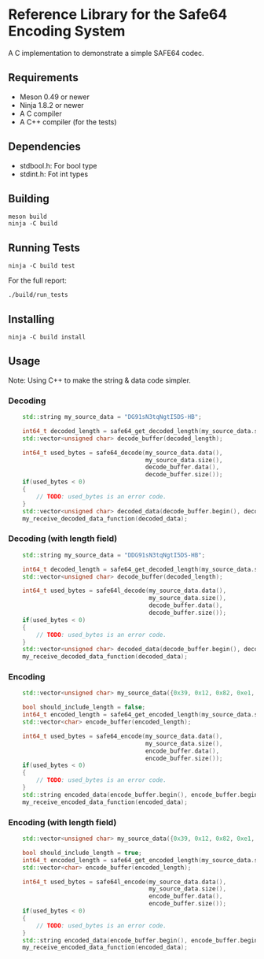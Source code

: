 Reference Library for the Safe64 Encoding System
================================================

A C implementation to demonstrate a simple SAFE64 codec.


Requirements
------------

  * Meson 0.49 or newer
  * Ninja 1.8.2 or newer
  * A C compiler
  * A C++ compiler (for the tests)


Dependencies
------------

 * stdbool.h: For bool type
 * stdint.h: Fot int types


Building
--------

    meson build
    ninja -C build


Running Tests
-------------

    ninja -C build test

For the full report:

    ./build/run_tests


Installing
----------

    ninja -C build install


Usage
-----

Note: Using C++ to make the string & data code simpler.

### Decoding

```c++
    std::string my_source_data = "DG91sN3tqNgtI5DS-HB";

    int64_t decoded_length = safe64_get_decoded_length(my_source_data.size());
    std::vector<unsigned char> decode_buffer(decoded_length);

    int64_t used_bytes = safe64_decode(my_source_data.data(),
                                       my_source_data.size(),
                                       decode_buffer.data(),
                                       decode_buffer.size());
    if(used_bytes < 0)
    {
        // TODO: used_bytes is an error code.
    }
    std::vector<unsigned char> decoded_data(decode_buffer.begin(), decode_buffer.begin() + used_bytes);
    my_receive_decoded_data_function(decoded_data);
```

### Decoding (with length field)

```c++
    std::string my_source_data = "DDG91sN3tqNgtI5DS-HB";

    int64_t decoded_length = safe64_get_decoded_length(my_source_data.size());
    std::vector<unsigned char> decode_buffer(decoded_length);

    int64_t used_bytes = safe64l_decode(my_source_data.data(),
                                        my_source_data.size(),
                                        decode_buffer.data(),
                                        decode_buffer.size());
    if(used_bytes < 0)
    {
        // TODO: used_bytes is an error code.
    }
    std::vector<unsigned char> decoded_data(decode_buffer.begin(), decode_buffer.begin() + used_bytes);
    my_receive_decoded_data_function(decoded_data);
```

### Encoding

```C++
    std::vector<unsigned char> my_source_data({0x39, 0x12, 0x82, 0xe1, 0x81, 0x39, 0xd9, 0x8b, 0x39, 0x4c, 0x63, 0x9d, 0x04, 0x8c});

    bool should_include_length = false;
    int64_t encoded_length = safe64_get_encoded_length(my_source_data.size(), should_include_length);
    std::vector<char> encode_buffer(encoded_length);

    int64_t used_bytes = safe64_encode(my_source_data.data(),
                                       my_source_data.size(),
                                       encode_buffer.data(),
                                       encode_buffer.size());
    if(used_bytes < 0)
    {
        // TODO: used_bytes is an error code.
    }
    std::string encoded_data(encode_buffer.begin(), encode_buffer.begin() + used_bytes);
    my_receive_encoded_data_function(encoded_data);
```

### Encoding (with length field)

```c++
    std::vector<unsigned char> my_source_data({0x39, 0x12, 0x82, 0xe1, 0x81, 0x39, 0xd9, 0x8b, 0x39, 0x4c, 0x63, 0x9d, 0x04, 0x8c});

    bool should_include_length = true;
    int64_t encoded_length = safe64_get_encoded_length(my_source_data.size(), should_include_length);
    std::vector<char> encode_buffer(encoded_length);

    int64_t used_bytes = safe64l_encode(my_source_data.data(),
                                        my_source_data.size(),
                                        encode_buffer.data(),
                                        encode_buffer.size());
    if(used_bytes < 0)
    {
        // TODO: used_bytes is an error code.
    }
    std::string encoded_data(encode_buffer.begin(), encode_buffer.begin() + used_bytes);
    my_receive_encoded_data_function(encoded_data);
```
